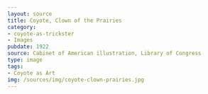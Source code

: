 ```yaml
---
layout: source
title: Coyote, Clown of the Prairies
category: 
- coyote-as-trickster
- Images
pubdate: 1922
source: Cabinet of American illustration, Library of Congress
type: image
tags:
- Coyote as Art
img: /sources/img/coyote-clown-prairies.jpg
---
```

